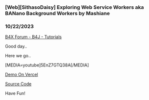 ### [Web][SithasoDaisy] Exploring Web Service Workers aka BANano Background Workers by Mashiane
### 10/22/2023
[B4X Forum - B4J - Tutorials](https://www.b4x.com/android/forum/threads/156359/)

Good day..  
  
Here we go..  
  
[MEDIA=youtube]5EnZ7GTQ38A[/MEDIA]  
  
  
[Demo On Vercel](https://sithaso-daisy-service-workers.vercel.app/)  
  
  
[Source Code](https://github.com/Mashiane/SithasoDaisyServiceWorkers)  
  
Have Fun!